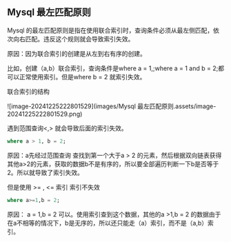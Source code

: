 ## Mysql 最左匹配原则

Mysql 的最左匹配原则是指在使用联合索引时，查询条件必须从最左侧匹配，依次向右匹配。违反这个规则就会导致索引失效。

原因：因为联合索引的创建是从左到右有序的创建。

比如，创建（a,b）联合索引，查询条件是where a = 1,;where a = 1 and b = 2;都可以正常使用索引。但是where b  = 2 就索引失效。

联合索引的结构



![image-20241225222801529](images/Mysql 最左匹配原则.assets/image-20241225222801529.png)

遇到范围查询<,> 就会导致后面的索引失效。

```sql
where a > 1, b = 2;	
```

原因：a先经过范围查询 查找到第一个大于a > 2 的元素，然后根据双向链表获得其他a>2的元素，获取的数据b不是有序的，所以要全部遍历判断一下b是否等于2。所以就导致了索引失效。

但是使用 >= , <= 索引 索引不失效

```sql
where a>=1,b = 2;
```

原因： a = 1,b = 2 可以。使用索引查到这个数据，其他的a >1,b = 2 的数据由于在a不相等的情况下，b是无序的，所以还只能走（a）索引，而不是（a,b）索引。







